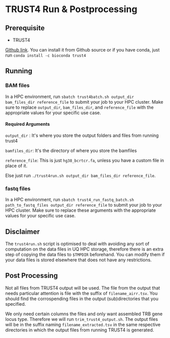 # TRUST4 Run & Postprocessing

## Prerequisite

- TRUST4

[Github link](https://github.com/liulab-dfci/TRUST4). You can install it from Github source or if you have conda, just run `conda install -c bioconda trust4`

## Running

### BAM files
In a HPC environment, run `sbatch trust4batch.sh output_dir bam_files_dir reference_file` to submit your job to your HPC cluster. Make sure to replace `output_dir`, `bam_files_dir`, and `reference_file` with the appropriate values for your specific use case.

#### Required Arguments

`output_dir` : It's where you store the output folders and files from running trust4

`bamfiles_dir`: It's the directory of where you store the bamfiles

`reference_file`: This is just `hg38_bcrtcr.fa`, unless you have a custom file in place of it.

Else just run `./trust4run.sh output_dir bam_files_dir reference_file`.

### fastq files

In a HPC environment, run `sbatch trust4_run_fastq_batch.sh path_to_fastq_files output_dir reference_file` to submit your job to your HPC cluster. Make sure to replace these arguments with the appropriate values for your specific use case.

## Disclaimer

The `trust4run.sh` script is optimised to deal with avoiding any sort of computation on the data files in UQ HPC storage, therefore there is an extra step of copying the data files to `$TMPDIR` beforehand. You can modify them
if your data files is stored elsewhere that does not have any restrictions.

## Post Processing

Not all files from TRUST4 output will be used. The file from the output that needs particular attention is file with the suffix of `filename_airr.tsv`. You should find the corrospending files in the output (sub)directories that you specified.

We only need certain columns the files and only want assembled TRB gene locus type. Therefore we will run `trim_trust4_output.sh`. The output files will be in the suffix naming `filename_extracted.tsv` in the same respective directories in which the output files from running TRUST4 is generated.
